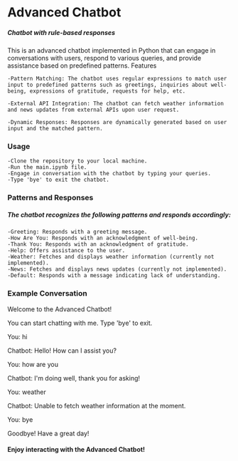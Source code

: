 # Advanced Chatbot
<h5> Chatbot with rule-based responses </h5>

This is an advanced chatbot implemented in Python that can engage in conversations with users, respond to various queries, and provide assistance based on predefined patterns.
Features

    -Pattern Matching: The chatbot uses regular expressions to match user input to predefined patterns such as greetings, inquiries about well-being, expressions of gratitude, requests for help, etc.

    -External API Integration: The chatbot can fetch weather information and news updates from external APIs upon user request.

    -Dynamic Responses: Responses are dynamically generated based on user input and the matched pattern.

<h3> Usage </h3>


    -Clone the repository to your local machine.
    -Run the main.ipynb file.
    -Engage in conversation with the chatbot by typing your queries.
    -Type 'bye' to exit the chatbot.

<h3> Patterns and Responses </h3>


<h5> The chatbot recognizes the following patterns and responds accordingly:</h5>


    -Greeting: Responds with a greeting message.
    -How Are You: Responds with an acknowledgment of well-being.
    -Thank You: Responds with an acknowledgment of gratitude.
    -Help: Offers assistance to the user.
    -Weather: Fetches and displays weather information (currently not implemented).
    -News: Fetches and displays news updates (currently not implemented).
    -Default: Responds with a message indicating lack of understanding.

<h3> Example Conversation </h3>

Welcome to the Advanced Chatbot! 

You can start chatting with me. Type 'bye' to exit. 

You: hi 

Chatbot: Hello! How can I assist you? 

You: how are you 

Chatbot: I'm doing well, thank you for asking!

You: weather 

Chatbot: Unable to fetch weather information at the moment. 

You: bye 

Goodbye! Have a great day!






<h4> Enjoy interacting with the Advanced Chatbot! </h4>
